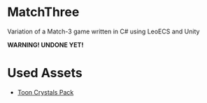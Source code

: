 # MatchThree
Variation of a Match-3 game written in C# using LeoECS and Unity

**WARNING! UNDONE YET!**

# Used Assets
- [Toon Crystals Pack](https://assetstore.unity.com/packages/3d/props/toon-crystals-pack-66182)
